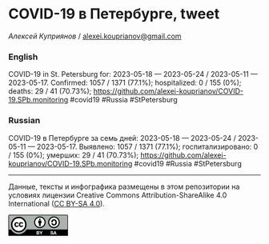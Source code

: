 COVID-19 в Петербурге, tweet
============================

*Алексей Куприянов* /
<a href="mailto:alexei.kouprianov@gmail.com" class="email">alexei.kouprianov@gmail.com</a>

### English

COVID-19 in St. Petersburg for: 2023-05-18 — 2023-05-24 / 2023-05-11 —
2023-05-17. Сonfirmed: 1057 / 1371 (77.1%); hospitalized: 0 / 155 (0%);
deaths: 29 / 41 (70.73%);
<a href="https://github.com/alexei-kouprianov/COVID-19.SPb.monitoring" class="uri">https://github.com/alexei-kouprianov/COVID-19.SPb.monitoring</a>
\#covid19 \#Russia \#StPetersburg

### Russian

COVID-19 в Петербурге за семь дней: 2023-05-18 — 2023-05-24 / 2023-05-11
— 2023-05-17. Выявлено: 1057 / 1371 (77.1%); госпитализировано: 0 / 155
(0%); умерших: 29 / 41 (70.73%);
<a href="https://github.com/alexei-kouprianov/COVID-19.SPb.monitoring" class="uri">https://github.com/alexei-kouprianov/COVID-19.SPb.monitoring</a>
\#covid19 \#Russia \#StPetersburg

------------------------------------------------------------------------

Данные, тексты и инфографика размещены в этом репозитории на условиях
лицензии Creative Commons Attribution-ShareAlike 4.0 International ([CC
BY-SA 4.0](https://creativecommons.org/licenses/by-sa/4.0/)).

![](../misc/CC-BY-SA-icon.png "CC-BY-SA")
